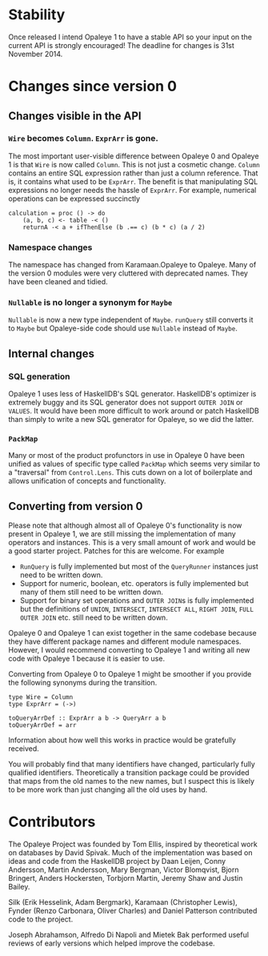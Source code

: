 # Stability

Once released I intend Opaleye 1 to have a stable API so your input on
the current API is strongly encouraged!  The deadline for changes is
31st November 2014.

# Changes since version 0

## Changes visible in the API

### `Wire` becomes `Column`.  `ExprArr` is gone.

The most important user-visible difference between Opaleye 0 and
Opaleye 1 is that `Wire` is now called `Column`.  This is not just a
cosmetic change.  `Column` contains an entire SQL expression rather
than just a column reference.  That is, it contains what used to be
`ExprArr`.  The benefit is that manipulating SQL expressions no longer
needs the hassle of `ExprArr`.  For example, numerical operations can
be expressed succinctly

    calculation = proc () -> do
        (a, b, c) <- table -< ()
        returnA -< a + ifThenElse (b .== c) (b * c) (a / 2)

### Namespace changes

The namespace has changed from Karamaan.Opaleye to Opaleye.  Many of
the version 0 modules were very cluttered with deprecated names.  They
have been cleaned and tidied.

### `Nullable` is no longer a synonym for `Maybe`

`Nullable` is now a new type independent of `Maybe`.  `runQuery` still
converts it to `Maybe` but Opaleye-side code should use `Nullable`
instead of `Maybe`.

## Internal changes

### SQL generation

Opaleye 1 uses less of HaskellDB's SQL generator.  HaskellDB's
optimizer is extremely buggy and its SQL generator does not support
`OUTER JOIN` or `VALUES`.  It would have been more difficult to work
around or patch HaskellDB than simply to write a new SQL generator for
Opaleye, so we did the latter.

### `PackMap`

Many or most of the product profunctors in use in Opaleye 0 have been
unified as values of specific type called `PackMap` which seems very
similar to a "traversal" from `Control.Lens`.  This cuts down on a lot
of boilerplate and allows unification of concepts and functionality.

## Converting from version 0

Please note that although almost all of Opaleye 0's functionality is
now present in Opaleye 1, we are still missing the implementation of
many operators and instances.  This is a very small amount of work and
would be a good starter project.  Patches for this are welcome.  For
example

* `RunQuery` is fully implemented but most of the `QueryRunner`
  instances just need to be written down.
* Support for numeric, boolean, etc. operators is fully
  implemented but many of them still need to be written down.
* Support for binary set operations and `OUTER JOIN`s is fully
  implemented but the definitions of `UNION`, `INTERSECT`,
  `INTERSECT ALL`, `RIGHT JOIN`, `FULL OUTER JOIN` etc. still need
  to be written down.

Opaleye 0 and Opaleye 1 can exist together in the same codebase
because they have different package names and different module
namespaces.  However, I would recommend converting to Opaleye 1 and
writing all new code with Opaleye 1 because it is easier to use.

Converting from Opaleye 0 to Opaleye 1 might be smoother if you
provide the following synonyms during the transition.

    type Wire = Column
    type ExprArr = (->)

    toQueryArrDef :: ExprArr a b -> QueryArr a b
    toQueryArrDef = arr

Information about how well this works in practice would be gratefully
received.

You will probably find that many identifiers have changed,
particularly fully qualified identifiers.  Theoretically a transition
package could be provided that maps from the old names to the new
names, but I suspect this is likely to be more work than just changing
all the old uses by hand.

# Contributors

The Opaleye Project was founded by Tom Ellis, inspired by theoretical
work on databases by David Spivak.  Much of the implementation was
based on ideas and code from the HaskellDB project by Daan Leijen,
Conny Andersson, Martin Andersson, Mary Bergman, Victor Blomqvist,
Bjorn Bringert, Anders Hockersten, Torbjorn Martin, Jeremy Shaw and
Justin Bailey.

Silk (Erik Hesselink, Adam Bergmark), Karamaan (Christopher Lewis),
Fynder (Renzo Carbonara, Oliver Charles) and Daniel Patterson
contributed code to the project.

Joseph Abrahamson, Alfredo Di Napoli and Mietek Bak performed useful
reviews of early versions which helped improve the codebase.
